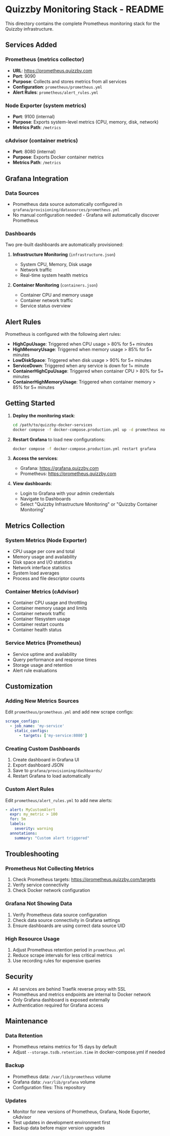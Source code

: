 # Quizzby Monitoring Stack - README

This directory contains the complete Prometheus monitoring stack for the Quizzby infrastructure.

## Services Added

### Prometheus (metrics collector)
- **URL**: https://prometheus.quizzby.com
- **Port**: 9090
- **Purpose**: Collects and stores metrics from all services
- **Configuration**: `prometheus/prometheus.yml`
- **Alert Rules**: `prometheus/alert_rules.yml`

### Node Exporter (system metrics)
- **Port**: 9100 (internal)
- **Purpose**: Exports system-level metrics (CPU, memory, disk, network)
- **Metrics Path**: `/metrics`

### cAdvisor (container metrics)
- **Port**: 8080 (internal)
- **Purpose**: Exports Docker container metrics
- **Metrics Path**: `/metrics`

## Grafana Integration

### Data Sources
- Prometheus data source automatically configured in `grafana/provisioning/datasources/prometheus.yml`
- No manual configuration needed - Grafana will automatically discover Prometheus

### Dashboards
Two pre-built dashboards are automatically provisioned:

1. **Infrastructure Monitoring** (`infrastructure.json`)
   - System CPU, Memory, Disk usage
   - Network traffic
   - Real-time system health metrics

2. **Container Monitoring** (`containers.json`)
   - Container CPU and memory usage
   - Container network traffic
   - Service status overview

## Alert Rules

Prometheus is configured with the following alert rules:

- **HighCpuUsage**: Triggered when CPU usage > 80% for 5+ minutes
- **HighMemoryUsage**: Triggered when memory usage > 85% for 5+ minutes
- **LowDiskSpace**: Triggered when disk usage > 90% for 5+ minutes
- **ServiceDown**: Triggered when any service is down for 1+ minute
- **ContainerHighCpuUsage**: Triggered when container CPU > 80% for 5+ minutes
- **ContainerHighMemoryUsage**: Triggered when container memory > 85% for 5+ minutes

## Getting Started

1. **Deploy the monitoring stack**:
   ```bash
   cd /path/to/quizzby-docker-services
   docker compose -f docker-compose.production.yml up -d prometheus node-exporter cadvisor
   ```

2. **Restart Grafana** to load new configurations:
   ```bash
   docker compose -f docker-compose.production.yml restart grafana
   ```

3. **Access the services**:
   - Grafana: https://grafana.quizzby.com
   - Prometheus: https://prometheus.quizzby.com

4. **View dashboards**:
   - Login to Grafana with your admin credentials
   - Navigate to Dashboards
   - Select "Quizzby Infrastructure Monitoring" or "Quizzby Container Monitoring"

## Metrics Collection

### System Metrics (Node Exporter)
- CPU usage per core and total
- Memory usage and availability
- Disk space and I/O statistics
- Network interface statistics
- System load averages
- Process and file descriptor counts

### Container Metrics (cAdvisor)
- Container CPU usage and throttling
- Container memory usage and limits
- Container network traffic
- Container filesystem usage
- Container restart counts
- Container health status

### Service Metrics (Prometheus)
- Service uptime and availability
- Query performance and response times
- Storage usage and retention
- Alert rule evaluations

## Customization

### Adding New Metrics Sources
Edit `prometheus/prometheus.yml` and add new scrape configs:

```yaml
scrape_configs:
  - job_name: 'my-service'
    static_configs:
      - targets: ['my-service:8080']
```

### Creating Custom Dashboards
1. Create dashboard in Grafana UI
2. Export dashboard JSON
3. Save to `grafana/provisioning/dashboards/`
4. Restart Grafana to load automatically

### Custom Alert Rules
Edit `prometheus/alert_rules.yml` to add new alerts:

```yaml
- alert: MyCustomAlert
  expr: my_metric > 100
  for: 5m
  labels:
    severity: warning
  annotations:
    summary: "Custom alert triggered"
```

## Troubleshooting

### Prometheus Not Collecting Metrics
1. Check Prometheus targets: https://prometheus.quizzby.com/targets
2. Verify service connectivity
3. Check Docker network configuration

### Grafana Not Showing Data
1. Verify Prometheus data source configuration
2. Check data source connectivity in Grafana settings
3. Ensure dashboards are using correct data source UID

### High Resource Usage
1. Adjust Prometheus retention period in `prometheus.yml`
2. Reduce scrape intervals for less critical metrics
3. Use recording rules for expensive queries

## Security

- All services are behind Traefik reverse proxy with SSL
- Prometheus and metrics endpoints are internal to Docker network
- Only Grafana dashboard is exposed externally
- Authentication required for Grafana access

## Maintenance

### Data Retention
- Prometheus retains metrics for 15 days by default
- Adjust `--storage.tsdb.retention.time` in docker-compose.yml if needed

### Backup
- Prometheus data: `/var/lib/prometheus` volume
- Grafana data: `/var/lib/grafana` volume
- Configuration files: This repository

### Updates
- Monitor for new versions of Prometheus, Grafana, Node Exporter, cAdvisor
- Test updates in development environment first
- Backup data before major version upgrades